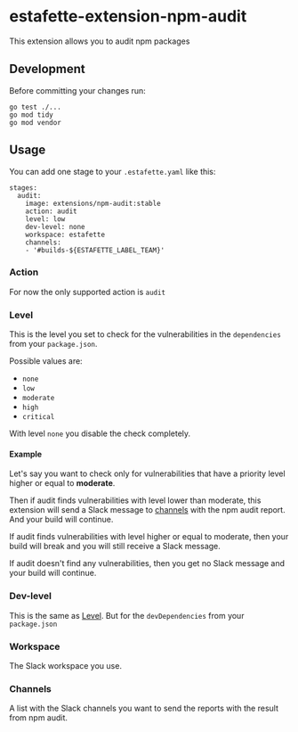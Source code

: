 # estafette-extension-npm-audit
This extension allows you to audit npm packages

## Development
Before committing your changes run:

```
go test ./...
go mod tidy
go mod vendor
```
## Usage
You can add one stage to your `.estafette.yaml` like this:
```
stages:
  audit:
    image: extensions/npm-audit:stable
    action: audit
    level: low
    dev-level: none
    workspace: estafette
    channels:
    - '#builds-${ESTAFETTE_LABEL_TEAM}'
```

### Action
For now the only supported action is `audit`

### Level
This is the level you set to check for the vulnerabilities in the `dependencies` from your `package.json`.

Possible values are:
 - `none`
 - `low`
 - `moderate`
 - `high`
 - `critical`

With level `none` you disable the check completely.

#### Example
Let's say you want to check only for vulnerabilities that have a priority level higher or equal to **moderate**.

Then if audit finds vulnerabilities with level lower than moderate, this extension will send a Slack message to [channels](#channels) with the npm audit report. And your build will continue.

If audit finds vulnerabilities with level higher or equal to moderate, then your build will break and you will still receive a Slack message.

If audit doesn't find any vulnerabilities, then you get no Slack message and your build will continue.

### Dev-level
This is the same as [Level](#level). But for the `devDependencies` from your `package.json`

### Workspace
The Slack workspace you use.

### Channels
A list with the Slack channels you want to send the reports with the result from npm audit.
